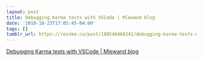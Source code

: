 ```yaml
---
layout: post
title: Debugging Karma tests with VSCode | Mlewand blog
date: '2019-10-23T17:05:45-04:00'
tags: []
tumblr_url: https://reinke.co/post/188546468242/debugging-karma-tests-with-vscode-mlewand-blog
---
```

[Debugging Karma tests with VSCode | Mlewand blog](http://blog.mlewandowski.com/Debugging-Karma-tests-with-VSCode.html)  
